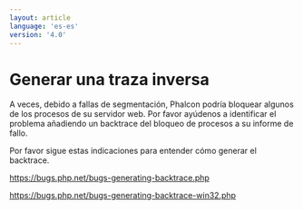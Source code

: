 ```yaml
---
layout: article
language: 'es-es'
version: '4.0'
---
```

# Generar una traza inversa

A veces, debido a fallas de segmentación, Phalcon podría bloquear algunos de los procesos de su servidor web. Por favor ayúdenos a identificar el problema añadiendo un backtrace del bloqueo de procesos a su informe de fallo.

Por favor sigue estas indicaciones para entender cómo generar el backtrace.

<https://bugs.php.net/bugs-generating-backtrace.php>

<https://bugs.php.net/bugs-generating-backtrace-win32.php>